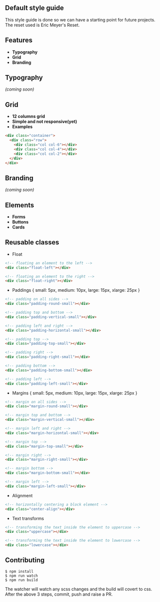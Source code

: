 ## Default style guide

This style guide is done so we can have a starting point for future projects.
The reset used is Eric Meyer's Reset.

## Features
- **Typography**
- **Grid**
- **Branding**

## Typography
_(coming soon)_

## Grid
- **12 columns grid**
- **Simple and not responsive(yet)**
- **Examples**
```html
<div class="container">
  <div class="row">
    <div class="col col-6"></div>
    <div class="col col-4"></div>
    <div class="col col-2"></div>
  </div>
</div>
```

## Branding
_(coming soon)_

## Elements
- **Forms**
- **Buttons**
- **Cards**

## Reusable classes
- Float
```html
<!-- floating an element to the left -->
<div class="float-left"></div>

<!-- floating an element to the right -->
<div class="float-right"></div>
```

- Paddings { small: 5px, medium: 10px, large: 15px, xlarge: 25px }
```html
<!-- padding on all sides -->
<div class="padding-round-small"></div>

<!-- padding top and bottom -->
<div class="padding-vertical-small"></div>

<!-- padding left and right -->
<div class="padding-horizontal-small"></div>

<!-- padding top -->
<div class="padding-top-small"></div>

<!-- padding right -->
<div class="padding-right-small"></div>

<!-- padding bottom -->
<div class="padding-bottom-small"></div>

<!-- padding left -->
<div class="padding-left-small"></div>
```

- Margins { small: 5px, medium: 10px, large: 15px, xlarge: 25px }
```html
<!-- margin on all sides -->
<div class="margin-round-small"></div>

<!-- margin top and bottom -->
<div class="margin-vertical-small"></div>

<!-- margin left and right -->
<div class="margin-horizontal-small"></div>

<!-- margin top -->
<div class="margin-top-small"></div>

<!-- margin right -->
<div class="margin-right-small"></div>

<!-- margin bottom -->
<div class="margin-bottom-small"></div>

<!-- margin left -->
<div class="margin-left-small"></div>
```

- Alignment
```html
<!-- horizontally centering a block element -->
<div class="center-align"></div>
```

- Text transforms
```html
<!-- transforming the text inside the element to uppercase -->
<div class="uppercase"></div>

<!-- transforming the text inside the element to lowercase -->
<div class="lowercase"></div>
```

## Contributing
```
$ npm install
$ npm run watch
$ npm run build
```
The watcher will watch any scss changes and the build will covert to css.
After the above 3 steps, commit, push and raise a PR.
